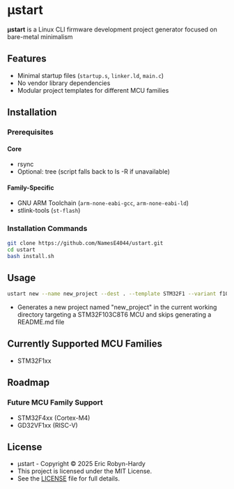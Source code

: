# **μstart**
**μstart** is a Linux CLI firmware development project generator focused on bare-metal minimalism

## Features
- Minimal startup files (`startup.s`, `linker.ld`, `main.c`)
- No vendor library dependencies 
- Modular project templates for different MCU families

## Installation

### Prerequisites
#### Core
- rsync
- Optional: tree (script falls back to ls -R if unavailable)
#### Family-Specific
- GNU ARM Toolchain (`arm-none-eabi-gcc`, `arm-none-eabi-ld`)
- stlink-tools (`st-flash`)

### Installation Commands
```bash
git clone https://github.com/NamesE4044/ustart.git
cd ustart
bash install.sh
```

## Usage
```bash
ustart new --name new_project --dest . --template STM32F1 --variant f103c8t6 --readme n
```
- Generates a new project named "new_project" in the current working directory targeting a STM32F103C8T6 MCU and skips generating a README.md file

## Currently Supported MCU Families
- STM32F1xx

## Roadmap
### Future MCU Family Support
- STM32F4xx (Cortex-M4)
- GD32VF1xx (RISC-V)

## License
- μstart - Copyright © 2025 Eric Robyn-Hardy
- This project is licensed under the MIT License.
- See the [LICENSE](./LICENSE) file for full details.
